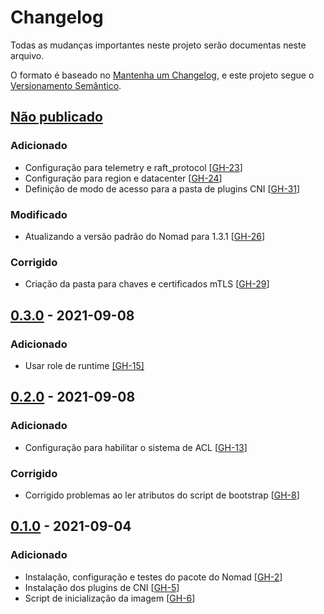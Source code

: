# Changelog

Todas as mudanças importantes neste projeto serão documentas neste arquivo.

O formato é baseado no [Mantenha um Changelog](https://keepachangelog.com/pt-BR/1.0.0/),
e este projeto segue o [Versionamento Semântico](https://semver.org/lang/pt-BR/spec/v2.0.0.html).

## [Não publicado]
### Adicionado
- Configuração para telemetry e raft_protocol [[GH-23](https://github.com/mentoriaiac/iac_role_nomad/pull/23)]
- Configuração para region e datacenter [[GH-24](https://github.com/mentoriaiac/iac_role_nomad/pull/24)]
- Definição de modo de acesso para a pasta de plugins CNI [[GH-31](https://github.com/mentoriaiac/iac_role_nomad/pull/31)]

### Modificado
- Atualizando a versão padrão do Nomad para 1.3.1 [[GH-26](https://github.com/mentoriaiac/iac_role_nomad/pull/26)]

### Corrigido
- Criação da pasta para chaves e certificados mTLS [[GH-29](https://github.com/mentoriaiac/iac_role_nomad/pull/29)]

## [0.3.0] - 2021-09-08
### Adicionado
- Usar role de runtime [[GH-15]](https://github.com/mentoriaiac/iac_role_nomad/pull/15)

## [0.2.0] - 2021-09-08
### Adicionado
- Configuração para habilitar o sistema de ACL  [[GH-13](https://github.com/mentoriaiac/iac_role_nomad/pull/13)]

### Corrigido
- Corrigido problemas ao ler atributos do script de bootstrap [[GH-8](https://github.com/mentoriaiac/iac_role_nomad/pull/8)]

## [0.1.0] - 2021-09-04
### Adicionado
- Instalação, configuração e testes do pacote do Nomad [[GH-2](https://github.com/mentoriaiac/iac_role_nomad/pull/2)]
- Instalação dos plugins de CNI [[GH-5](https://github.com/mentoriaiac/iac_role_nomad/pull/5)]
- Script de inicialização da imagem [[GH-6](https://github.com/mentoriaiac/iac_role_nomad/pull/6)]


[Não publicado]: https://github.com/mentoriaiac/iac_role_nomad/compare/v0.3.0...HEAD
[0.3.0]: https://github.com/mentoriaiac/iac_role_nomad/compare/v0.2.0...v0.3.0
[0.2.0]: https://github.com/mentoriaiac/iac_role_nomad/compare/v0.1.0...v0.2.0
[0.1.0]: https://github.com/mentoriaiac/iac_role_nomad/releases/tag/v0.1.0
